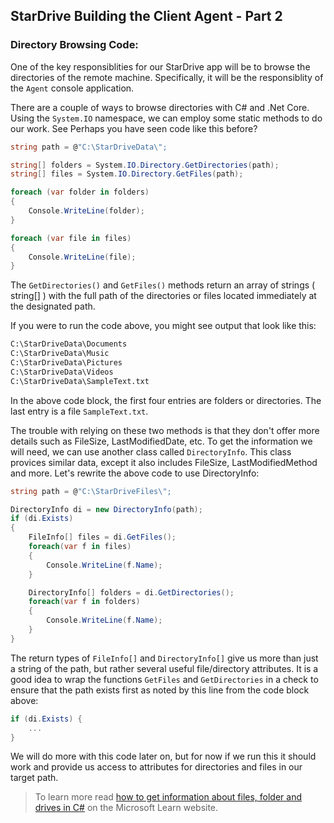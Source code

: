 ## StarDrive Building the Client Agent - Part 2

### Directory Browsing Code:
One of the key responsiblities for our StarDrive app will be to browse the directories of the remote machine. Specifically, it will be the responsiblity of the `Agent` console application.

There are a couple of ways to browse directories with C# and .Net Core. Using the `System.IO` namespace, we can employ some static methods to do our work. See  Perhaps you have seen code like this before?

```C#
string path = @"C:\StarDriveData\";

string[] folders = System.IO.Directory.GetDirectories(path);
string[] files = System.IO.Directory.GetFiles(path);

foreach (var folder in folders)
{
    Console.WriteLine(folder);
}

foreach (var file in files)
{
    Console.WriteLine(file);
}
```
The `GetDirectories()` and `GetFiles()` methods return an array of strings ( string[] ) with the full path of the directories or files located immediately at the designated path.

If you were to run the code above, you might see output that look like this:

```cmd
C:\StarDriveData\Documents
C:\StarDriveData\Music
C:\StarDriveData\Pictures
C:\StarDriveData\Videos
C:\StarDriveData\SampleText.txt
```

In the above code block, the first four entries are folders or directories. The last entry is a file `SampleText.txt`.

The trouble with relying on these two methods is that they don't offer more details such as FileSize, LastModifiedDate, etc. To get the information we will need, we can use another class called `DirectoryInfo`. This class provices similar data, except it also includes FileSize, LastModifiedMethod and more. Let's rewrite the above code to use DirectoryInfo:

```C#
string path = @"C:\StarDriveFiles\";

DirectoryInfo di = new DirectoryInfo(path);
if (di.Exists)
{
    FileInfo[] files = di.GetFiles();
    foreach(var f in files)
    {
        Console.WriteLine(f.Name);
    }

    DirectoryInfo[] folders = di.GetDirectories();
    foreach(var f in folders)
    {
        Console.WriteLine(f.Name);
    }
}
```

The return types of `FileInfo[]` and `DirectoryInfo[]` give us more than just a string of the path, but rather several useful file/directory attributes. It is a good idea to wrap the functions `GetFiles` and `GetDirectories` in a check to ensure that the path exists first as noted by this line from the code block above:

```C#
if (di.Exists) { 
    ...
}
```
We will do more with this code later on, but for now if we run this it should work and provide us access to attributes for directories and files in our target path.

>To learn more read [how to get information about files, folder and drives in C#](https://learn.microsoft.com/en-us/dotnet/csharp/programming-guide/file-system/how-to-get-information-about-files-folders-and-drives) on the Microsoft Learn website.